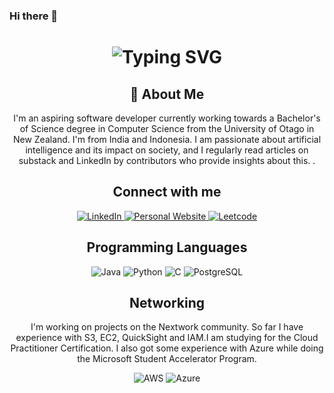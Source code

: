 ### Hi there 👋

<div align="center">
    <h1>
        <img src="https://readme-typing-svg.herokuapp.com?font=Jetbrains+mono&size=40&duration=3000&color=33FF33&center=true&vCenter=true&width=435&lines=Hey..+I'm+Kevin;This+is..;..my+Github..;" alt="Typing SVG"/>
    </h1>
</div>

<div align="center">
    <h2>🚀 About Me</h2>
    <p>I'm an aspiring software developer currently working towards a Bachelor's of Science degree in Computer Science from the University of Otago in New Zealand. I'm from India and Indonesia. I am passionate about artificial intelligence and its impact on society, and I regularly read articles on substack and LinkedIn by contributors who provide insights about this.  .</p>
</div>

<div align="center">
    <h2> Connect with me </h2>
    <!-- Replace href with your links -->
    <a href="https://www.linkedin.com/in/satke569/">
        <img src="https://img.shields.io/badge/LinkedIn-0077B5?style=for-the-badge&logo=linkedin&logoColor=white" alt="LinkedIn"/>
    </a>
    <a href="https://kvnstv1.github.io/">
        <img src="https://img.shields.io/badge/Website-0077B5?style=for-the-badge&logo=website&logoColor=yellow" alt="Personal Website"/>
    </a>
    <a href="https://leetcode.com/u/satke569/">
        <img src="https://img.shields.io/badge/Leetcode-0077B5?style=for-the-badge&logo=Leetcode&logoColor=red" alt="Leetcode"/>
    </a>
</div>

<div align="center">
    <h2> Programming Languages </h2>
    <img src="https://img.shields.io/badge/Java-Intermediate-green" alt="Java" />
    <img src="https://img.shields.io/badge/Python-Beginner-blue" alt="Python" />
    <img src="https://img.shields.io/badge/C-Beginner-purple" alt="C" />
    <img src="https://img.shields.io/badge/Postgres-Intermediate-red" alt="PostgreSQL" />
</div>

<div align="center">
    <h2> Networking </h2>
    <!-- Replace with your cloud tech skills -->
    <p>I'm working on projects on the Nextwork community. So far I have experience with S3, EC2, QuickSight and IAM.I am studying for the Cloud Practitioner Certification. I also got some experience with Azure while doing the Microsoft Student Accelerator Program.</p>
    <img src="https://img.shields.io/badge/AWS-%23FF9900.svg?logo=amazon-web-services&logoColor=white" alt="AWS" />
    <img src="https://img.shields.io/badge/Azure-%230072C6.svg?logo=microsoftazure&logoColor=white" alt="Azure" />
</div>




<!--
**kvnstv1/kvnstv1** is a ✨ _special_ ✨ repository because its `README.md` (this file) appears on your GitHub profile.

Here are some ideas to get you started:

- 🔭 I’m currently working on ...
- 🌱 I’m currently learning ...
- 👯 I’m looking to collaborate on ...
- 🤔 I’m looking for help with ...
- 💬 Ask me about ...
- 📫 How to reach me: ...
- 😄 Pronouns: ...
- ⚡ Fun fact: ...
-->
